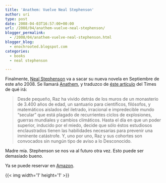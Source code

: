 ```yaml
---
title: 'Anathem: Vuelve Neal Stephenson'
author: uri
type: post
date: 2008-04-03T16:57:00+00:00
url: /2008/04/anathem-vuelve-neal-stephenson/
blogger_permalink:
  - /2008/04/anathem-vuelve-neal-stephenson.html
blogger_blog:
  - enochrooted.blogspot.com
categories:
  - books
  - neal stephenson

---
```

Finalmente, [Neal Stephenson][1] va a sacar su nueva novela en Septiembre de este año 2008. Se llamará [Anathem][2], y traduzco de [éste artículo][3] del Times de qué irá:

> Desde pequeño, Raz ha vivido detrás de los muros de un monasterio de 3.400 años de edad, un santuario para científicos, filósofos, y matemáticos aislados del iletrado, irracional e impredecible mundo &#8220;secular&#8221; que está plagado de recurrientes ciclos de explosiones, guerras mundiales y cambios climáticos. Hasta el día en que un poder superior, inducido por el miedo, decide que sólo éstos estudiosos enclaustrados tienen las habilidades necesarias para prevenir una inminente catástrofe. Y, uno por uno, Raz y sus cohortes son convocados sin nungún tipo de aviso a lo Desconocido.

Madre mía. Stephenson se nos va al futuro otra vez. Esto puede ser demasiado bueno.

Ya se puede reservar en [Amazon][4]. 

<div class="blogger-post-footer">
  {{< img width='1' height='1' >}}
</div>

 [1]: https://en.wikipedia.org/wiki/Neal_Stephenson
 [2]: https://en.wikipedia.org/wiki/Anathem
 [3]: https://time-blog.com/nerd_world/2008/03/the_return_of_neal_stephenson.html
 [4]: https://www.amazon.com/Anathem-Neal-Stephenson/dp/0061474096